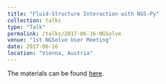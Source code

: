 ```yaml
---
title: "Fluid-Structure Interaction with NGS-Py"
collection: talks
type: "Talk"
permalink: /talks/2017-06-16-NGSolve 
venue: "1st NGSolve User Meeting"
date: 2017-06-16
location: "Vienna, Austria"
---
```


The materials can be found [here](https://ngsolve.org/showcases/ngsolve/42-fluid-structure-interaction).
